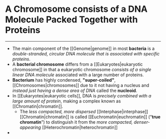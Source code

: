 # A Chromosome consists of a DNA Molecule Packed Together with Proteins
---
- The main component of the [[Genome|genome]] in most **bacteria** is a *double-stranded, circular DNA molecule that is associated with specific proteins*.
- A **bacterial chromosome** differs from a [[Eukaryotes|eukaryotic chromosome]] in that a eukaryotic chromosome *consists of a single linear DNA molecule* associated with a large number of proteins.
- **Bacterium** has highly condensed, **"super-coiled"**, [[Chromosomes|chromosomes]] due to it not having a nucleus and *instead just having a dense area of DNA* called the **nucleoid**.
- In [[Eukaryotes|eukaryotic cells]], DNA is *precisely combined with a large amount of protein*, making a complex known as [[Chromatin|chromatin]].
	- The *less compacted, more dispersed* [[Interphase|interphase]] [[Chromatin|chromatin]] is called [[Euchromatin|euchromatin]] (“**true chromatin**”) to distinguish it from the *more compacted, denser-appearing* [[Heterochromatin|heterochromatin]] 
- 